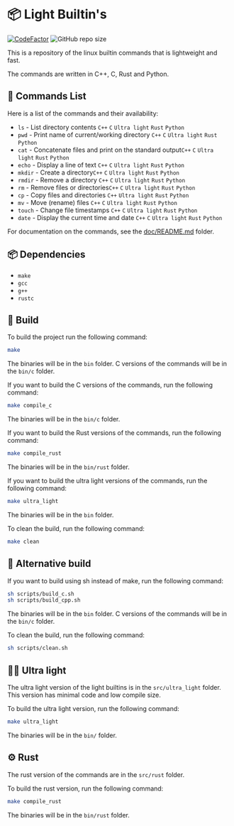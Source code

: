 # 📦 Light Builtin's
[![CodeFactor](https://www.codefactor.io/repository/github/lewisevans2007/light_builtins/badge/master)](https://www.codefactor.io/repository/github/lewisevans2007/light_builtins/overview/master)
![GitHub repo size](https://img.shields.io/github/repo-size/lewisevans2007/light_builtins)

This is a repository of the linux builtin commands that is lightweight and fast.

The commands are written in C++, C, Rust and Python.

## 📝 Commands List
Here is a list of the commands and their availability:
- `ls` - List directory contents `C++` `C` `Ultra light` `Rust` `Python`
- `pwd` - Print name of current/working directory `C++` `C` `Ultra light` `Rust` `Python`
- `cat` - Concatenate files and print on the standard output`C++` `C` `Ultra light` `Rust` `Python`
- `echo` - Display a line of text `C++` `C` `Ultra light` `Rust` `Python`
- `mkdir` - Create a directory`C++` `C` `Ultra light` `Rust` `Python`
- `rmdir` - Remove a directory `C++` `C` `Ultra light` `Rust` `Python` 
- `rm` - Remove files or directories`C++` `C` `Ultra light` `Rust` `Python`
- `cp` - Copy files and directories `C++` `Ultra light` `Rust` `Python`
- `mv` - Move (rename) files `C++` `C` `Ultra light` `Rust` `Python`
- `touch` - Change file timestamps `C++` `C` `Ultra light` `Rust` `Python`
- `date` - Display the current time and date `C++` `C` `Ultra light` `Rust` `Python`

For documentation on the commands, see the [doc/README.md](doc/README.md) folder.

## 📦 Dependencies
- `make`
- `gcc`
- `g++`
- `rustc`

## 🔨 Build

To build the project run the following command:

```bash
make
```
The binaries will be in the `bin` folder. C versions of the commands will be in the `bin/c` folder.

If you want to build the C versions of the commands, run the following command:
```bash
make compile_c
```
The binaries will be in the `bin/c` folder.

If you want to build the Rust versions of the commands, run the following command:
```bash
make compile_rust
```

The binaries will be in the `bin/rust` folder.

If you want to build the ultra light versions of the commands, run the following command:
```bash
make ultra_light
```

The binaries will be in the `bin` folder.

To clean the build, run the following command:
```bash
make clean
```

## 🔨 Alternative build
If you want to build using sh instead of make, run the following command:
```bash
sh scripts/build_c.sh
sh scripts/build_cpp.sh
```
The binaries will be in the `bin` folder. C versions of the commands will be in the `bin/c` folder.

To clean the build, run the following command:
```bash
sh scripts/clean.sh
```

## 🏃‍♂️ Ultra light

The ultra light version of the light builtins is in the `src/ultra_light` folder. This version has minimal code and low compile size.

To build the ultra light version, run the following command:
```bash
make ultra_light
```
The binaries will be in the `bin/` folder.

## ⚙️ Rust
The rust version of the commands are in the `src/rust` folder.

To build the rust version, run the following command:
```bash
make compile_rust
```

The binaries will be in the `bin/rust` folder.
